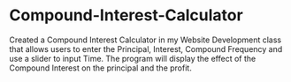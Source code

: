 # Compound-Interest-Calculator
Created a Compound Interest Calculator in my Website Development class that allows users to enter the Principal, Interest, Compound Frequency and use a slider to input Time. The program will display the effect of the Compound Interest on the principal and the profit. 
